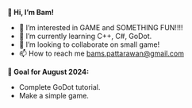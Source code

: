 **👋 Hi, I’m Bam!**
- 👀 I’m interested in GAME and SOMETHING FUN!!!!
- 🌱 I’m currently learning C++, C#, GoDot.
- 👾 I’m looking to collaborate on small game!
- 📫 How to reach me bams.pattarawan@gmail.com

**🌈 Goal for August 2024:**
- Complete GoDot tutorial.
- Make a simple game.


<!---
bams-pspss/bams-pspss is a ✨ special ✨ repository because its `README.md` (this file) appears on your GitHub profile.
You can click the Preview link to take a look at your changes.
--->
